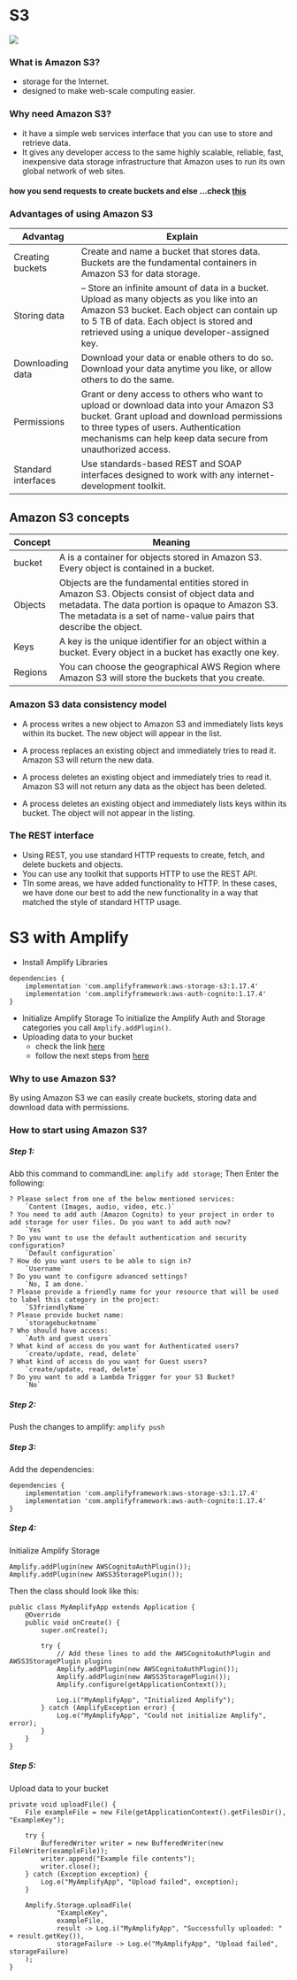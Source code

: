 # S3
![](https://miro.medium.com/max/1160/1*DHe24MbDHtbkOeIJzxrfdA.png)
### What is Amazon S3?
- storage for the Internet. 
- designed to make web-scale computing easier.
### Why need Amazon S3?
- it have a simple web services interface that you can use to store and retrieve data.
-  It gives any developer access to the same highly scalable, reliable, fast, inexpensive data storage infrastructure that Amazon uses to run its own global network of web sites.

#### how you send requests to create buckets and else ...check [this](https://docs.amplify.aws/lib/storage/getting-started/q/platform/android)
### Advantages of using Amazon S3
|Advantag|Explain|
|--------|-------|
|Creating buckets|Create and name a bucket that stores data. Buckets are the fundamental containers in Amazon S3 for data storage.|
|Storing data| – Store an infinite amount of data in a bucket. Upload as many objects as you like into an Amazon S3 bucket. Each object can contain up to 5 TB of data. Each object is stored and retrieved using a unique developer-assigned key.|
|Downloading data|Download your data or enable others to do so. Download your data anytime you like, or allow others to do the same.|
|Permissions|Grant or deny access to others who want to upload or download data into your Amazon S3 bucket. Grant upload and download permissions to three types of users. Authentication mechanisms can help keep data secure from unauthorized access.|
|Standard interfaces|Use standards-based REST and SOAP interfaces designed to work with any internet-development toolkit.|

## Amazon S3 concepts
|Concept|Meaning|
|-------|-------|
|bucket|A  is a container for objects stored in Amazon S3. Every object is contained in a bucket.|
|Objects|Objects are the fundamental entities stored in Amazon S3. Objects consist of object data and metadata. The data portion is opaque to Amazon S3. The metadata is a set of name-value pairs that describe the object.|
|Keys|A key is the unique identifier for an object within a bucket. Every object in a bucket has exactly one key.|
|Regions|You can choose the geographical AWS Region where Amazon S3 will store the buckets that you create.|

### Amazon S3 data consistency model
- A process writes a new object to Amazon S3 and immediately lists keys within its bucket. The new object will appear in the list.

- A process replaces an existing object and immediately tries to read it. Amazon S3 will return the new data.

- A process deletes an existing object and immediately tries to read it. Amazon S3 will not return any data as the object has been deleted.

- A process deletes an existing object and immediately lists keys within its bucket. The object will not appear in the listing.
### The REST interface
- Using REST, you use standard HTTP requests to create, fetch, and delete buckets and objects.
- You can use any toolkit that supports HTTP to use the REST API.
- TIn some areas, we have added functionality to HTTP. In these cases, we have done our best to add the new functionality in a way that matched the style of standard HTTP usage.

# S3 with Amplify
- Install Amplify Libraries
```
dependencies {
    implementation 'com.amplifyframework:aws-storage-s3:1.17.4'
    implementation 'com.amplifyframework:aws-auth-cognito:1.17.4'
}
```
- Initialize Amplify Storage
To initialize the Amplify Auth and Storage categories you call `Amplify.addPlugin()`.
- Uploading data to your bucket
  - check the link [here](https://docs.amplify.aws/lib/storage/getting-started/q/platform/android#uploading-data-to-your-bucket) 
  - follow the next steps from [here](https://docs.amplify.aws/lib/storage/getting-started/q/platform/android#next-steps)





### Why to use Amazon S3?
By using  Amazon S3 we can easily create buckets, storing data and download data with permissions.

### How to start using Amazon S3?
##### Step 1:
Abb this command to commandLine: `amplify add storage`;
Then Enter the following:
```
? Please select from one of the below mentioned services:
    `Content (Images, audio, video, etc.)`
? You need to add auth (Amazon Cognito) to your project in order to add storage for user files. Do you want to add auth now?
    `Yes`
? Do you want to use the default authentication and security configuration?
    `Default configuration`
? How do you want users to be able to sign in?
    `Username`
? Do you want to configure advanced settings?
    `No, I am done.`
? Please provide a friendly name for your resource that will be used to label this category in the project:
    `S3friendlyName`
? Please provide bucket name:
    `storagebucketname`
? Who should have access:
    `Auth and guest users`
? What kind of access do you want for Authenticated users?
    `create/update, read, delete`
? What kind of access do you want for Guest users?
    `create/update, read, delete`
? Do you want to add a Lambda Trigger for your S3 Bucket?
    `No`
```
##### Step 2:
Push the changes to amplify: `amplify push`

##### Step 3:
Add the dependencies:
```
dependencies {
    implementation 'com.amplifyframework:aws-storage-s3:1.17.4'
    implementation 'com.amplifyframework:aws-auth-cognito:1.17.4'
}
``` 

##### Step 4:
Initialize Amplify Storage
```
Amplify.addPlugin(new AWSCognitoAuthPlugin());
Amplify.addPlugin(new AWSS3StoragePlugin());
```
Then the class should  look like this:
```
public class MyAmplifyApp extends Application {
    @Override
    public void onCreate() {
        super.onCreate();

        try {
            // Add these lines to add the AWSCognitoAuthPlugin and AWSS3StoragePlugin plugins
            Amplify.addPlugin(new AWSCognitoAuthPlugin());
            Amplify.addPlugin(new AWSS3StoragePlugin());
            Amplify.configure(getApplicationContext());

            Log.i("MyAmplifyApp", "Initialized Amplify");
        } catch (AmplifyException error) {
            Log.e("MyAmplifyApp", "Could not initialize Amplify", error);
        }
    }
}
```

##### Step 5:
Upload data to your bucket
```
private void uploadFile() {
    File exampleFile = new File(getApplicationContext().getFilesDir(), "ExampleKey");

    try {
        BufferedWriter writer = new BufferedWriter(new FileWriter(exampleFile));
        writer.append("Example file contents");
        writer.close();
    } catch (Exception exception) {
        Log.e("MyAmplifyApp", "Upload failed", exception);
    }

    Amplify.Storage.uploadFile(
            "ExampleKey",
            exampleFile,
            result -> Log.i("MyAmplifyApp", "Successfully uploaded: " + result.getKey()),
            storageFailure -> Log.e("MyAmplifyApp", "Upload failed", storageFailure)
    );
}
```
